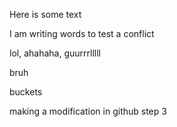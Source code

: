 Here is some text

I am writing words to test a conflict

lol, ahahaha, guurrrlllll

bruh

buckets

making a modification in github step 3
